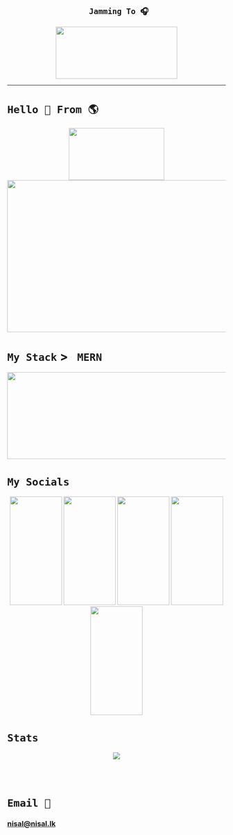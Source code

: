 <div align="center">
         
##  ` Jamming To 🎧`

</div>
<div align="center">
         <a href="https://open.spotify.com/playlist/2V908jzuB7qzfYLbJz6EqN" target="_blank" rel="noopener noreferrer">
            <img src="https://spootify-zeta.vercel.app/api/Spootify" width="280" height="120" />
         </a>
</div>

<hr>

# ` Hello 👋 From 🌎 `


  
<div align="center">
  <a href="https://codepen.io/Mooncaque/pen/xxedWOV" target="_blank" rel="noopener noreferrer">
         <img src="https://github-card-orpin.vercel.app/api/githubCard" width="220" height="120" />
  </a>
</div>

<div align="center">
      <a href="https://nisal.lk" target="_blank" rel="noopener noreferrer">
        <img src="https://nisalintro.vercel.app/api/MyName" width="1000" height="350" />
      </a>
</div>



# ` My Stack ` >  `  MERN  `

<div align="center">
    <a href="https://nisal.lk" target="_blank" rel="noopener noreferrer">
        <img src="https://reactlogo.vercel.app/api/ReactLogo" width="10000" height="200" />
    </a>
</div>


# ` My Socials `



<div align="center">
  <a href="https://linkedin.com/in/nisal-herath" target="_blank" rel="noopener noreferrer" style="text-decoration: none;">
        <img src="https://linked-navy.vercel.app/api/LinkedIn" width="120" height="250" />
  </a>
  <a href="https://nisal.lk" target="_blank" rel="noopener noreferrer" style="text-decoration: none;">
        <img src="https://global-logo.vercel.app/api/GlobalLogo" width="120" height="250" />
  </a>
  <a href="https://facebook.com/mooncaque" target="_blank" rel="noopener noreferrer" style="text-decoration: none;">
    <img src="https://cociallogo.vercel.app/api/SocialLogo" width="120" height="250" />
  </a>
  <a href="https://instagram.com/mooncaque" target="_blank" rel="noopener noreferrer" style="text-decoration: none;">
    <img src="https://instalogo.vercel.app/api/InstaLogo" width="120" height="250" />
  </a>
  <a href="https://x.com/artnisal" target="_blank" rel="noopener noreferrer" style="text-decoration: none;">
        <img src="https://xlogo.vercel.app/api/XLogo" width="120" height="250" />
  </a>
</div>


# ` Stats `

<div align="center">
  
![](https://github-readme-streak-stats.herokuapp.com/?user=nisalherath&theme=dark&hide_border=false)

</div>
<br>
<br>

# ` Email 📧 `
### nisal@nisal.lk


